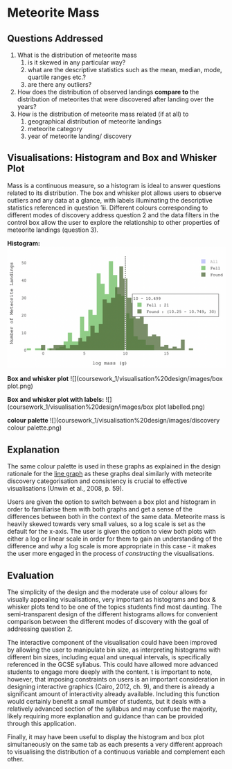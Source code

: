 # Meteorite Mass

## Questions Addressed
1. What is the distribution of meteorite mass
   1. is it skewed in any particular way?
   2. what are the descriptive statistics such as the mean, median, mode, quartile ranges etc.?
   3. are there any outliers?
2. How does the distribution of observed landings **compare to** the distribution of meteorites that were discovered after landing over the years?
3. How is the distribution of meteorite mass related (if at all) to 
   1. geographical distribution of meteorite landings
   3. meteorite category
   3. year of meteorite landing/ discovery

## Visualisations: Histogram and Box and Whisker Plot
Mass is a continuous measure, so a histogram is ideal to answer questions related to its distribution. The box and whisker
plot allows users to observe outliers and any data at a glance, with labels illuminating the descriptive statistics referenced
in question 1ii. Different colours corresponding to different modes of discovery address question 2 and the data filters in the
control box allow the user to explore the relationship to other properties of meteorite landings (question 3).

**Histogram:**
![](coursework_1/visualisation%20design/images/histogram.png)

**Box and whisker plot**
![](coursework_1/visualisation%20design/images/box plot.png)

**Box and whisker plot with labels:**
![](coursework_1/visualisation%20design/images/box plot labelled.png)

**colour palette**
![](coursework_1/visualisation%20design/images/discovery colour palette.png)

## Explanation

The same colour palette is used in these graphs as explained in the design rationale for the [line graph](year_graph.md)
as these graphs deal similarly with meteorite discovery categorisation and consistency is crucial to effective visualisations
(Unwin et al., 2008, p. 59). 

Users are given the option to switch between a box plot and histogram in order to familiarise them with both graphs and get a
sense of the differences between both in the context of the same data. Meteorite mass is heavily skewed towards very small values,
so a log scale is set as the default for the x-axis. The user is given the option to view both plots with either a log or linear scale
in order for them to gain an understanding of the difference and why a log scale is more appropriate in this case - it makes the user
more engaged in the process of *constructing* the visualisations.

## Evaluation

The simplicity of the design and the moderate use of colour allows for visually appealing visualisations,
very important as histograms and box & whisker plots tend to be one of the topics students find most daunting.
The semi-transparent design of the different histograms allows for convenient comparison between the different
modes of discovery with the goal of addressing question 2.

The interactive component of the visualisation could have been improved by allowing the user to manipulate bin
size, as interpreting histograms with different bin sizes, including equal and unequal intervals, is specifically
referenced in the GCSE syllabus. This could have allowed more advanced students to engage more deeply with the content.
t is important to note, however, that imposing constraints on users is an important consideration in designing
interactive graphics (Cairo, 2012, ch. 9), and there is already a significant amount of interactivity already
available. Including this function would certainly benefit a small number of students, but it deals with a relatively
advanced section of the syllabus and may confuse the majority, likely requiring more explanation and guidance than can
be provided through this application.

Finally, it may have been useful to display the histogram and box plot simultaneously on the same tab as each presents
a very different approach to visualising the distribution of a continuous variable and complement each other.
